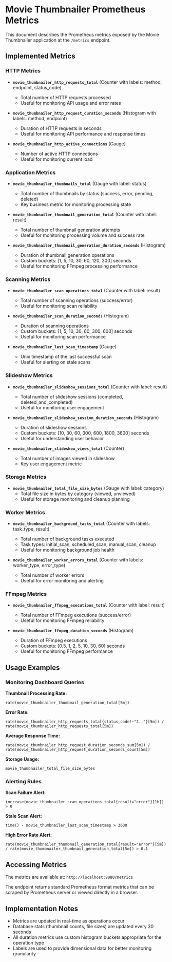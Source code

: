 # Movie Thumbnailer Prometheus Metrics

This document describes the Prometheus metrics exposed by the Movie Thumbnailer application at the `/metrics` endpoint.

## Implemented Metrics

### HTTP Metrics
- **`movie_thumbnailer_http_requests_total`** (Counter with labels: method, endpoint, status_code)
  - Total number of HTTP requests processed
  - Useful for monitoring API usage and error rates

- **`movie_thumbnailer_http_request_duration_seconds`** (Histogram with labels: method, endpoint)
  - Duration of HTTP requests in seconds
  - Useful for monitoring API performance and response times

- **`movie_thumbnailer_http_active_connections`** (Gauge)
  - Number of active HTTP connections
  - Useful for monitoring current load

### Application Metrics
- **`movie_thumbnailer_thumbnails_total`** (Gauge with label: status)
  - Total number of thumbnails by status (success, error, pending, deleted)
  - Key business metric for monitoring processing state

- **`movie_thumbnailer_thumbnail_generation_total`** (Counter with label: result)
  - Total number of thumbnail generation attempts
  - Useful for monitoring processing volume and success rate

- **`movie_thumbnailer_thumbnail_generation_duration_seconds`** (Histogram)
  - Duration of thumbnail generation operations
  - Custom buckets: [1, 5, 10, 30, 60, 120, 300] seconds
  - Useful for monitoring FFmpeg processing performance

### Scanning Metrics
- **`movie_thumbnailer_scan_operations_total`** (Counter with label: result)
  - Total number of scanning operations (success/error)
  - Useful for monitoring scan reliability

- **`movie_thumbnailer_scan_duration_seconds`** (Histogram)
  - Duration of scanning operations
  - Custom buckets: [1, 5, 10, 30, 60, 300, 600] seconds
  - Useful for monitoring scan performance

- **`movie_thumbnailer_last_scan_timestamp`** (Gauge)
  - Unix timestamp of the last successful scan
  - Useful for alerting on stale scans

### Slideshow Metrics
- **`movie_thumbnailer_slideshow_sessions_total`** (Counter with label: result)
  - Total number of slideshow sessions (completed, deleted_and_completed)
  - Useful for monitoring user engagement

- **`movie_thumbnailer_slideshow_session_duration_seconds`** (Histogram)
  - Duration of slideshow sessions
  - Custom buckets: [10, 30, 60, 300, 600, 1800, 3600] seconds
  - Useful for understanding user behavior

- **`movie_thumbnailer_slideshow_views_total`** (Counter)
  - Total number of images viewed in slideshow
  - Key user engagement metric

### Storage Metrics
- **`movie_thumbnailer_total_file_size_bytes`** (Gauge with label: category)
  - Total file size in bytes by category (viewed, unviewed)
  - Useful for storage monitoring and cleanup planning

### Worker Metrics
- **`movie_thumbnailer_background_tasks_total`** (Counter with labels: task_type, result)
  - Total number of background tasks executed
  - Task types: initial_scan, scheduled_scan, manual_scan, cleanup
  - Useful for monitoring background job health

- **`movie_thumbnailer_worker_errors_total`** (Counter with labels: worker_type, error_type)
  - Total number of worker errors
  - Useful for error monitoring and alerting

### FFmpeg Metrics
- **`movie_thumbnailer_ffmpeg_executions_total`** (Counter with label: result)
  - Total number of FFmpeg executions (success/error)
  - Useful for monitoring FFmpeg reliability

- **`movie_thumbnailer_ffmpeg_duration_seconds`** (Histogram)
  - Duration of FFmpeg executions
  - Custom buckets: [0.5, 1, 2, 5, 10, 30, 60] seconds
  - Useful for monitoring FFmpeg performance

## Usage Examples

### Monitoring Dashboard Queries

**Thumbnail Processing Rate:**
```promql
rate(movie_thumbnailer_thumbnail_generation_total[5m])
```

**Error Rate:**
```promql
rate(movie_thumbnailer_http_requests_total{status_code!~"2.."}[5m]) / rate(movie_thumbnailer_http_requests_total[5m])
```

**Average Response Time:**
```promql
rate(movie_thumbnailer_http_request_duration_seconds_sum[5m]) / rate(movie_thumbnailer_http_request_duration_seconds_count[5m])
```

**Storage Usage:**
```promql
movie_thumbnailer_total_file_size_bytes
```

### Alerting Rules

**Scan Failure Alert:**
```promql
increase(movie_thumbnailer_scan_operations_total{result="error"}[1h]) > 0
```

**Stale Scan Alert:**
```promql
time() - movie_thumbnailer_last_scan_timestamp > 3600
```

**High Error Rate Alert:**
```promql
rate(movie_thumbnailer_thumbnail_generation_total{result="error"}[5m]) / rate(movie_thumbnailer_thumbnail_generation_total[5m]) > 0.1
```

## Accessing Metrics

The metrics are available at: `http://localhost:8080/metrics`

The endpoint returns standard Prometheus format metrics that can be scraped by Prometheus server or viewed directly in a browser.

## Implementation Notes

- Metrics are updated in real-time as operations occur
- Database stats (thumbnail counts, file sizes) are updated every 30 seconds
- All duration metrics use custom histogram buckets appropriate for the operation type
- Labels are used to provide dimensional data for better monitoring granularity
